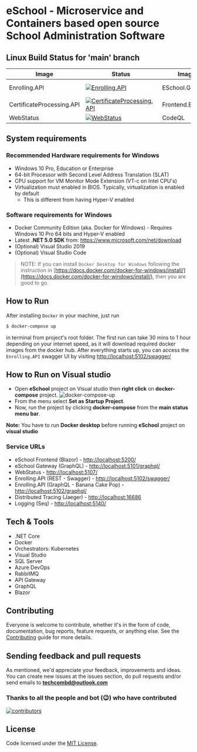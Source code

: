 # eSchool - Microservice and Containers based open source School Administration Software

## Linux Build Status for 'main' branch

| Image                     | Status                                                                                                                                                                                                                                               | Image           | Status                                                                                                                                                                                                               |
| ------------------------- | ---------------------------------------------------------------------------------------------------------------------------------------------------------------------------------------------------------------------------------------------------- | --------------- | -------------------------------------------------------------------------------------------------------------------------------------------------------------------------------------------------------------------- |
| Enrolling.API             | [![Enrolling.API](https://github.com/OpenCodeFoundation/eSchool/actions/workflows/enrolling.api.yml/badge.svg?branch=main)](https://github.com/OpenCodeFoundation/eSchool/actions/workflows/enrolling.api.yml)                                       | ESchool.GraphQL | [![ESchool.GraphQL](https://github.com/OpenCodeFoundation/eSchool/actions/workflows/eschool.graphql.yml/badge.svg?branch=main)](https://github.com/OpenCodeFoundation/eSchool/actions/workflows/eschool.graphql.yml) |
| CertificateProcessing.API | [![CertificateProcessing.API](https://github.com/OpenCodeFoundation/eSchool/actions/workflows/certificate-processing.api.yml/badge.svg?branch=main)](https://github.com/OpenCodeFoundation/eSchool/actions/workflows/certificate-processing.api.yml) | Frontend.Blazor | [![Frontend.Blazor](https://github.com/OpenCodeFoundation/eSchool/actions/workflows/frontend.blazor.yml/badge.svg?branch=main)](https://github.com/OpenCodeFoundation/eSchool/actions/workflows/frontend.blazor.yml) |
| WebStatus                 | [![WebStatus](https://github.com/OpenCodeFoundation/eSchool/actions/workflows/webstatus.yml/badge.svg?branch=main)](https://github.com/OpenCodeFoundation/eSchool/actions/workflows/webstatus.yml)                                                   | CodeQL          | [![CodeQL](https://github.com/OpenCodeFoundation/eSchool/actions/workflows/codeql-analysis.yml/badge.svg?branch=main)](https://github.com/OpenCodeFoundation/eSchool/actions/workflows/codeql-analysis.yml)          |

## System requirements

### Recommended Hardware requirements for Windows

- Windows 10 Pro, Education or Enterprise
- 64-bit Processor with Second Level Address Translation (SLAT)
- CPU support for VM Monitor Mode Extension (VT-c on Intel CPU's)
- Virtualization must enabled in BIOS. Typically, virtualization is enabled by default
  - This is different from having Hyper-V enabled

### Software requirements for Windows

- Docker Community Edition (aka. Docker for Windows) - Requires Windows 10 Pro 64 bits and Hyper-V enabled
- Latest **.NET 5.0 SDK** from: https://www.microsoft.com/net/download
- (Optional) Visual Studio 2019
- (Optional) Visual Studio Code

> NOTE: If you can install `Docker Desktop for Windows` following the instruction in [https://docs.docker.com/docker-for-windows/install/](https://docs.docker.com/docker-for-windows/install/), then you are good to go.

## How to Run

After installing `Docker` in your machine, just run

```bash
$ docker-compose up
```

in terminal from project's root folder. The first run can take 30 mins to 1 hour depending on your internet speed, as it will download required docker images from the docker hub. After everything starts up, you can access the `Enrolling.API` swagger UI by visiting [http://localhost:5102/swagger/](http://localhost:5102/swagger/)

## How to Run on Visual studio

- Open **eSchool** project on Visual studio then **right click** on **docker-compose** project.
 ![docker-compose-up](https://user-images.githubusercontent.com/39862861/123513690-3b280a00-d6b0-11eb-9624-cf568bb194e7.png)
- From the menu select **Set as Startup Project**.
- Now, run the project by clicking **docker-compose** from the **main status menu bar**.

**Note:** You have to run **Docker desktop** before running **eSchool** project on **visual studio**

### Service URLs

- eSchool Frontend (Blazor) - [http://localhost:5200/](http://localhost:5200/)
- eSchool Gateway (GraphQL) - [http://localhost:5101/graphql/](http://localhost:5101/graphql/)
- WebStatus - [http://localhost:5107/](http://localhost:5107/)
- Enrolling.API (REST - Swagger) - [http://localhost:5102/swagger/](http://localhost:5102/swagger/)
- Enrolling.API (GraphQL - Banana Cake Pop) - [http://localhost:5102/graphql/](http://localhost:5102/graphql/)
- Distributed Tracing (Jaeger) - [http://localhost:16686](http://localhost:16686)
- Logging (Seq) - [http://localhost:5140/](http://localhost:5140/)

## Tech & Tools

- .NET Core
- Docker
- Orchestrators: Kubernetes
- Visual Studio
- SQL Server
- Azure DevOps
- RabbitMQ
- API Gateway
- GraphQL
- Blazor

## Contributing

Everyone is welcome to contribute, whether it's in the form of code, documentation, bug reports, feature requests, or anything else. See the [Contributing](https://github.com/OpenCodeFoundation/eschool/blob/master/CONTRIBUTING.md) guide for more details.

## Sending feedback and pull requests

As mentioned, we'd appreciate your feedback, improvements and ideas.
You can create new issues at the issues section, do pull requests and/or send emails to **techcombd@outlook.com**

### Thanks to all the people and bot (😉) who have contributed

[![contributors](https://contributors-img.web.app/image?repo=OpenCodeFoundation/eSchool)](https://github.com/OpenCodeFoundation/eSchool/graphs/contributors)

## License

Code licensed under the [MIT License](https://github.com/OpenCodeFoundation/eSchool/blob/master/LICENSE).
